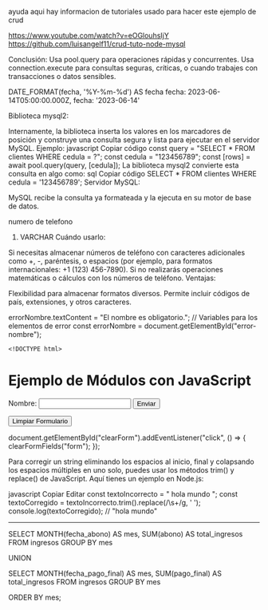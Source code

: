 ayuda  aqui hay informacion de tutoriales usado para hacer este ejemplo de crud

https://www.youtube.com/watch?v=eOGlouhsIjY
https://github.com/luisangelf11/crud-tuto-node-mysql



Conclusión:
Usa pool.query para operaciones rápidas y concurrentes.
Usa connection.execute para consultas seguras, críticas, o cuando trabajes con transacciones o datos sensibles.


DATE_FORMAT(fecha, '%Y-%m-%d') AS fecha
fecha: 2023-06-14T05:00:00.000Z,
fecha: '2023-06-14'



Biblioteca mysql2:

Internamente, la biblioteca inserta los valores en los marcadores de posición y construye una consulta segura y lista para ejecutar en el servidor MySQL.
Ejemplo:
javascript
Copiar código
const query = "SELECT * FROM clientes WHERE cedula = ?";
const cedula = "123456789";
const [rows] = await pool.query(query, [cedula]);
La biblioteca mysql2 convierte esta consulta en algo como:
sql
Copiar código
SELECT * FROM clientes WHERE cedula = '123456789';
Servidor MySQL:

MySQL recibe la consulta ya formateada y la ejecuta en su motor de base de datos.


numero de telefono
1. VARCHAR
Cuándo usarlo:

Si necesitas almacenar números de teléfono con caracteres adicionales como +, -, paréntesis, o espacios (por ejemplo, para formatos internacionales: +1 (123) 456-7890).
Si no realizarás operaciones matemáticas o cálculos con los números de teléfono.
Ventajas:

Flexibilidad para almacenar formatos diversos.
Permite incluir códigos de país, extensiones, y otros caracteres.

  errorNombre.textContent = "El nombre es obligatorio.";  // Variables para los elementos de error
    const errorNombre = document.getElementById("error-nombre");



    <!DOCTYPE html>
<html lang="en">
<head>
  <meta charset="UTF-8">
  <meta name="viewport" content="width=device-width, initial-scale=1.0">
  <title>Módulos JavaScript</title>
</head>
<body>
  <h1>Ejemplo de Módulos con JavaScript</h1>

  <form id="form">
    <label for="name">Nombre:</label>
    <input type="text" id="name" name="name" required>
    <button type="submit">Enviar</button>
  </form>
  <button id="clearForm">Limpiar Formulario</button>

  <script type="module" src="./js/main.js"></script>
</body>
</html>

document.getElementById("clearForm").addEventListener("click", () => {
  clearFormFields("form");
});


Para corregir un string eliminando los espacios al inicio, final y colapsando los espacios múltiples en uno solo, puedes usar los métodos trim() y replace() de JavaScript. Aquí tienes un ejemplo en Node.js:

javascript
Copiar
Editar
const textoIncorrecto = "  hola   mundo  ";
const textoCorregido = textoIncorrecto.trim().replace(/\s+/g, ' ');
console.log(textoCorregido); // "hola mundo"



-----------------------------------------------------------------------------------

SELECT MONTH(fecha_abono) AS mes, SUM(abono) AS total_ingresos
FROM ingresos
GROUP BY mes

UNION

SELECT MONTH(fecha_pago_final) AS mes, SUM(pago_final) AS total_ingresos
FROM ingresos
GROUP BY mes

ORDER BY mes;

